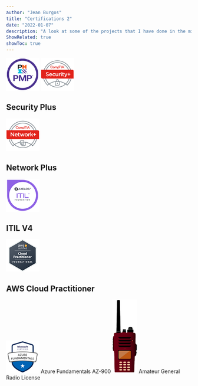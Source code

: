 ```yaml
---
author: "Jean Burgos"
title: "Certifications 2"
date: "2022-01-07"
description: "A look at some of the projects that I have done in the military"
ShowRelated: true
showToc: true
---
```

![PMP](pmp.png)
![](sec.png)
## Security Plus

![](networkplus.png)

## Network Plus

![](itil.png)

## ITIL V4

![](aws.png)

## AWS Cloud Practitioner
![](az900.png)
Azure Fundamentals AZ-900
![](radios.png)
Amateur General Radio License
